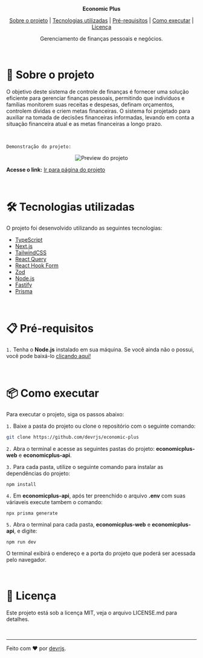 <div align="center">

<strong>Economic Plus</strong>

</div>

<div align="center">

<!-- <img alt="GitHub Last Commit" src="https://img.shields.io/github/last-commit/devrjs/nlw-13-ia" /> -->
<!-- <img alt="GitHub Contributors" src="https://img.shields.io/github/contributors/devrjs/nlw-13-ia" /> -->
<!-- <img alt="Badge de Licença" src="https://img.shields.io/github/license/devrjs/nlw-13-ia?color=%23835afd" /> -->

</div>

<div align="center">

[Sobre o projeto](#-sobre-o-projeto) |
[Tecnologias utilizadas](#%EF%B8%8F-tecnologias-utilizadas) |
[Pré-requisitos](#-pré-requisitos) |
[Como executar](#-como-executar) |
[Licença](#-licença)

</div>

<div align="center">

<span>Gerenciamento de finanças pessoais e negócios.
</span>

</div>

<br>

# 🚀 Sobre o projeto

O objetivo deste sistema de controle de finanças é fornecer uma solução eficiente para gerenciar finanças pessoais, permitindo que indivíduos e famílias monitorem suas receitas e despesas, definam orçamentos, controlem dívidas e criem metas financeiras. O sistema foi projetado para auxiliar na tomada de decisões financeiras informadas, levando em conta a situação financeira atual e as metas financeiras a longo prazo.

<br>

`Demonstração do projeto:`

<div align="center">
<img alt="Preview do projeto" src="https://github.com/devrjs/economic-plus/assets/88215288/955e1db0-4ee4-4efe-8f4d-c972121b00ec"/>
</div>

**Acesse o link:** [Ir para página do projeto](https://economic-plus.vercel.app/)

<br>

# 🛠️ Tecnologias utilizadas

O projeto foi desenvolvido utilizando as seguintes tecnologias:

- [TypeScript](https://www.typescriptlang.org/)
- [Next.js](https://nextjs.org/)
- [TailwindCSS](https://tailwindcss.com/)
- [React Query](https://tanstack.com/query/v3/docs/framework/react/overview)
- [React Hook Form](https://react-hook-form.com/)
- [Zod](https://zod.dev/)
- [Node.js](https://nodejs.org/pt-br/)
- [Fastify](https://fastify.dev/docs/latest/)
- [Prisma](https://www.prisma.io/docs/orm/reference/prisma-client-reference)

<br>

# 📋 Pré-requisitos

`1.` Tenha o **Node.js** instalado em sua máquina. Se você ainda não o possui, você pode baixá-lo [clicando aqui!](https://nodejs.org/pt-br/)

<br>

# 📦 Como executar

Para executar o projeto, siga os passos abaixo:

`1.` Baixe a pasta do projeto ou clone o repositório com o seguinte comando:

```bash
git clone https://github.com/devrjs/economic-plus
```

`2.` Abra o terminal e acesse as seguintes pastas do projeto: **economicplus-web** e **economicplus-api**.

`3.` Para cada pasta, utilize o seguinte comando para instalar as dependências do projeto:

```
npm install
```

`4.` Em **economicplus-api**, após ter preenchido o arquivo **.env** com suas váriaveis execute tambem o comando:

```
npx prisma generate
```

`5.` Abra o terminal para cada pasta, **economicplus-web** e **economicplus-api**, e digite:

```
npm run dev
```

O terminal exibirá o endereço e a porta do projeto que poderá ser acessada pelo navegador.

<br>

# 📄 Licença

Este projeto está sob a licença MIT, veja o arquivo LICENSE.md para detalhes.

<br>

---

Feito com ❤️ por [devrjs](https://github.com/devrjs).
